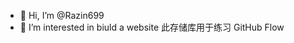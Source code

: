 - 👋 Hi, I’m @Razin699
- 👀 I’m interested in biuld a website 
此存储库用于练习 GitHub Flow
<!---
Razin699/Razin699 is a ✨ special ✨ repository because its `README.md` (this file) appears on your GitHub profile.
You can click the Preview link to take a look at your changes.
--->
